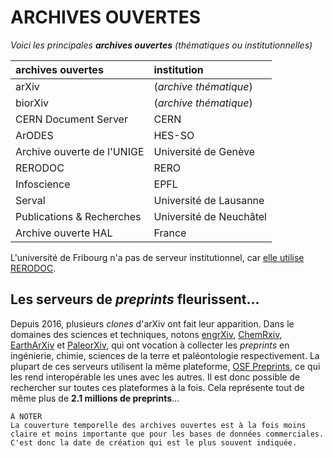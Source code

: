 # ARCHIVES OUVERTES

*Voici les principales **archives ouvertes** (thématiques ou institutionnelles)*   

| archives ouvertes | institution |
| :-- | :-- |
| arXiv | (*archive thématique*) |
| biorXiv | (*archive thématique*) |
| CERN Document Server | CERN |
| ArODES | HES-SO |
| Archive ouverte de l'UNIGE | Université de Genève |
| RERODOC | RERO |
| Infoscience | EPFL |
| Serval | Université de Lausanne |
| Publications & Recherches | Université de Neuchâtel |
| Archive ouverte HAL | France |

L'université de Fribourg n'a pas de serveur institutionnel, car [elle utilise RERODOC](http://www3.unifr.ch/research/fr/open-science/openaccess/oa-unifr/).


## Les serveurs de *preprints* fleurissent...

Depuis 2016, plusieurs *clones* d'arXiv ont fait leur apparition. Dans le domaines des sciences et techniques, notons [engrXiv](https://osf.io/preprints/engrxiv/), [ChemRxiv](http://www.chemrxiv.org/), [EarthArXiv](https://eartharxiv.org/) et [PaleorXiv](https://paleorxiv.org/), qui ont vocation à collecter les *preprints* en ingénierie, chimie, sciences de la terre et paléontologie respectivement. La plupart de ces serveurs utilisent la même plateforme, [OSF Preprints](https://osf.io/preprints/), ce qui les rend interopérable les unes avec les autres. Il est donc possible de rechercher sur toutes ces plateformes à la fois. Cela représente tout de même plus de **2.1 millions de preprints**...

```
À NOTER
La couverture temporelle des archives ouvertes est à la fois moins claire et moins importante que pour les bases de données commerciales. C'est donc la date de création qui est le plus souvent indiquée.
```

